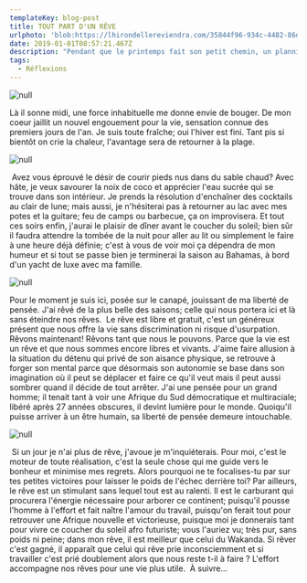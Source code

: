 ```yaml
---
templateKey: blog-post
title: TOUT PART D'UN RÊVE
urlphoto: 'blob:https://lhirondellereviendra.com/35844f96-934c-4482-86d0-57c2c08c59c8'
date: 2019-01-01T08:57:21.467Z
description: "Pendant que le printemps fait son petit chemin, un planning montagneux se dresse sur le mien. Paniquer ou garder la pêche, il faudra choisir au plus vite.\PDepuis quelques jours le temps s'est rajeuni, moins frais le vent qui souffle, le soleil luit avec plus de précisions et les journées se rallongent pour le bonheur de tous. Un nouvel atmosphère comme pour nous dire qu'on a assez dormi."
tags:
  - Réflexions
---
```

![null](/img/50404241_220700202203563_7183997032137228288_n.jpg)

 Là il sonne midi, une force inhabituelle me donne envie de bouger. De mon coeur jaillit un nouvel engouement pour la vie, sensation connue des premiers jours de l'an. Je suis toute fraîche; oui l'hiver est fini. Tant pis si bientôt on crie la chaleur, l'avantage sera de retourner à la plage.

![null](/img/50323480_491823004557911_2942706283192516608_n.png)

 Avez vous éprouvé le désir de courir pieds nus dans du sable chaud? Avec hâte, je veux savourer la noix de coco et apprécier l'eau sucrée qui se trouve dans son intérieur. Je prends la résolution d'enchaîner des cocktails au clair de lune; mais aussi, je n'hésiterai pas à retourner au lac avec mes potes et la guitare; feu de camps ou barbecue, ça on improvisera. Et tout ces soirs enfin, j'aurai le plaisir de dîner avant le coucher du soleil; bien sûr il faudra attendre la tombée de la nuit pour aller au lit ou simplement le faire à une heure déjà définie; c'est à vous de voir moi ça dépendra de mon humeur et si tout se passe bien je terminerai la saison au Bahamas, à bord d'un yacht de luxe avec ma famille. 

![null](/img/50072399_496516507538937_3069860044121047040_n.jpg)

Pour le moment je suis ici, posée sur le canapé, jouissant de ma liberté de pensée. J'ai rêvé de la plus belle des saisons; celle qui nous portera ici et là sans éteindre nos rêves.  Le rêve est libre et gratuit, c'est un généreux présent que nous offre la vie sans discrimination ni risque d'usurpation. Rêvons maintenant! Rêvons tant que nous le pouvons. Parce que la vie est un rêve et que nous sommes encore libres et vivants. J'aime faire allusion à la situation du détenu qui privé de son aisance physique, se retrouve à forger son mental parce que désormais son autonomie se base dans son imagination où il peut se déplacer et faire ce qu'il veut mais il peut aussi sombrer quand il décide de tout arrêter. J'ai une pensée pour un grand homme; il tenait tant à voir une Afrique du Sud démocratique et multiraciale; libéré après 27 années obscures, il devint lumière pour le monde. Quoiqu'il puisse arriver à un être humain, sa liberté de pensée demeure intouchable. 

![null](/img/50248134_2257862741204398_7263835453353099264_n.jpg)

 Si un jour je n'ai plus de rêve, j'avoue je m'inquiéterais. Pour moi, c'est le moteur de toute réalisation, c'est la seule chose qui me guide vers le bonheur et minimise mes regrets. Alors pourquoi ne te focalises-tu par sur tes petites victoires pour laisser le poids de l'échec derrière toi? Par ailleurs, le rêve est un stimulant sans lequel tout est au ralenti. Il est le carburant qui procurera l'énergie nécessaire pour arborer ce continent; puisqu'il pousse l'homme à l'effort et fait naître l'amour du travail, puisqu'on ferait tout pour retrouver une Afrique nouvelle et victorieuse, puisque moi je donnerais tant pour vivre ce coucher du soleil afro futuriste; vous l'auriez vu; très pur, sans poids ni peine; dans mon rêve, il est meilleur que celui du Wakanda. Si rêver c'est gagné, il apparaît que celui qui rêve prie inconsciemment et si travailler c'est prié doublement alors que nous reste t-il à faire ? L'effort accompagne nos rêves pour une vie plus utile.  À suivre...
